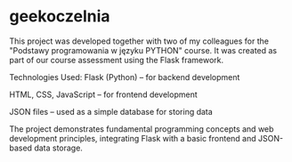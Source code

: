 # geekoczelnia

This project was developed together with two of my colleagues for the "Podstawy programowania w języku PYTHON" course. It was created as part of our course assessment using the Flask framework.

Technologies Used:
Flask (Python) – for backend development

HTML, CSS, JavaScript – for frontend development

JSON files – used as a simple database for storing data

The project demonstrates fundamental programming concepts and web development principles, integrating Flask with a basic frontend and JSON-based data storage.
